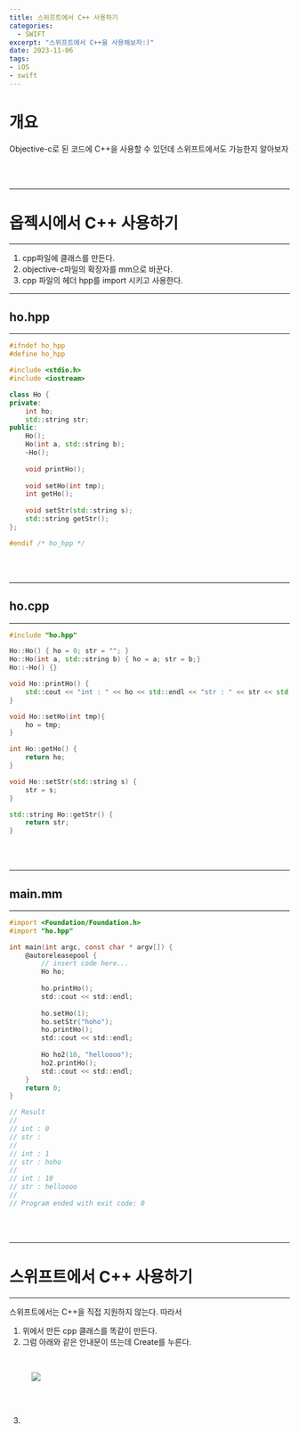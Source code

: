 ```yaml
---
title: 스위프트에서 C++ 사용하기
categories:
  - SWIFT
excerpt: "스위프트에서 C++을 사용해보자:)"
date: 2023-11-06
tags:
- iOS
- swift
---
```


# 개요

Objective-c로 된 코드에 C++을 사용할 수 있던데 스위프트에서도 가능한지 알아보자

<br />
<br />

---

# 옵젝시에서 C++ 사용하기

---

1. cpp파일에 클래스를 만든다.
2. objective-c파일의 확장자를 mm으로 바꾼다.
3. cpp 파일의 헤더 hpp를 import 시키고 사용한다.

---

## ho.hpp

---

```cpp
#ifndef ho_hpp
#define ho_hpp

#include <stdio.h>
#include <iostream>

class Ho {
private:
    int ho;
    std::string str;
public:
    Ho();
    Ho(int a, std::string b);
    ~Ho();
    
    void printHo();
    
    void setHo(int tmp);
    int getHo();
    
    void setStr(std::string s);
    std::string getStr();
};

#endif /* ho_hpp */
```

<br />
<br />

---

## ho.cpp

---

```cpp
#include "ho.hpp"

Ho::Ho() { ho = 0; str = ""; }
Ho::Ho(int a, std::string b) { ho = a; str = b;}
Ho::~Ho() {}

void Ho::printHo() {
    std::cout << "int : " << ho << std::endl << "str : " << str << std::endl;
}

void Ho::setHo(int tmp){
    ho = tmp;
}

int Ho::getHo() {
    return ho;
}

void Ho::setStr(std::string s) {
    str = s;
}

std::string Ho::getStr() {
    return str;
}

```

<br />
<br />

---

## main.mm

---

```objective-c
#import <Foundation/Foundation.h>
#import "ho.hpp"

int main(int argc, const char * argv[]) {
    @autoreleasepool {
        // insert code here...
        Ho ho;
        
        ho.printHo();
        std::cout << std::endl;
        
        ho.setHo(1);
        ho.setStr("hoho");
        ho.printHo();
        std::cout << std::endl;
        
        Ho ho2(10, "helloooo");
        ho2.printHo();
        std::cout << std::endl;
    }
    return 0;
}

// Result
//
// int : 0
// str : 
//
// int : 1
// str : hoho
//
// int : 10
// str : helloooo
//
// Program ended with exit code: 0
```


<br />
<br />

---

# 스위프트에서 C++ 사용하기

---

스위프트에서는 C++을 직접 지원하지 않는다. 따라서


1. 위에서 만든 cpp 클래스를 똑같이 만든다.
2. 그럼 아래와 같은 안내문이 뜨는데 Create를 누른다.

<br />

<figure>
	<a href="https://github.com/dq-QQQ/dq-QQQ.github.io/assets/79088896/6d04bc7e-6b31-4784-9936-5e3fd9d3cf23">
		<img src="https://github.com/dq-QQQ/dq-QQQ.github.io/assets/79088896/6d04bc7e-6b31-4784-9936-5e3fd9d3cf23" class="w8" />
	</a>
</figure>

<br />
<br />

3.

